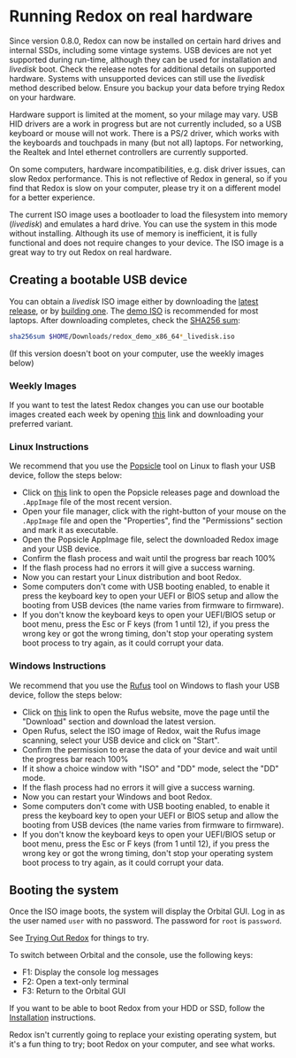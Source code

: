 # Running Redox on real hardware

Since version 0.8.0, Redox can now be installed on certain hard drives and internal SSDs, including some vintage systems. USB devices are not yet supported during run-time, although they can be used for installation and *livedisk* boot. Check the release notes for additional details on supported hardware. Systems with unsupported devices can still use the *livedisk* method described below. Ensure you backup your data before trying Redox on your hardware.

Hardware support is limited at the moment, so your milage may vary. USB HID drivers are a work in progress but are not currently included, so a USB keyboard or mouse will not work. There is a PS/2 driver, which works with the keyboards and touchpads in many (but not all) laptops. For networking, the Realtek and Intel ethernet controllers are currently supported.

On some computers, hardware incompatibilities, e.g. disk driver issues, can slow Redox performance. This is not reflective of Redox in general, so if you find that Redox is slow on your computer, please try it on a different model for a better experience.

The current ISO image uses a bootloader to load the filesystem into memory (*livedisk*) and emulates a hard drive. You can use the system in this mode without installing. Although its use of memory is inefficient, it is fully functional and does not require changes to your device. The ISO image is a great way to try out Redox on real hardware. 

## Creating a bootable USB device

You can obtain a *livedisk* ISO image either by downloading the [latest release](https://static.redox-os.org/releases/0.8.0/x86_64/), or by [building one](./ch02-05-building-redox.md). The [demo ISO](https://static.redox-os.org/releases/0.8.0/x86_64/redox_demo_x86_64_2022-11-23_638_livedisk.iso) is recommended for most laptops. After downloading completes, check the [SHA256 sum](https://static.redox-os.org/releases/0.8.0/x86_64/SHA256SUM):

```sh
sha256sum $HOME/Downloads/redox_demo_x86_64*_livedisk.iso
```

(If this version doesn't boot on your computer, use the weekly images below)

### Weekly Images

If you want to test the latest Redox changes you can use our bootable images created each week by opening [this](https://static.redox-os.org/img) link and downloading your preferred variant.

### Linux Instructions

We recommend that you use the [Popsicle](https://github.com/pop-os/popsicle) tool on Linux to flash your USB device, follow the steps below:

- Click on [this](https://github.com/pop-os/popsicle/releases) link to open the Popsicle releases page and download the `.AppImage` file of the most recent version.
- Open your file manager, click with the right-button of your mouse on the `.AppImage` file and open the "Properties", find the "Permissions" section and mark it as executable.
- Open the Popsicle AppImage file, select the downloaded Redox image and your USB device.
- Confirm the flash process and wait until the progress bar reach 100%
- If the flash process had no errors it will give a success warning.
- Now you can restart your Linux distribution and boot Redox.
- Some computers don't come with USB booting enabled, to enable it press the keyboard key to open your UEFI or BIOS setup and allow the booting from USB devices (the name varies from firmware to firmware).
- If you don't know the keyboard keys to open your UEFI/BIOS setup or boot menu, press the Esc or F keys (from 1 until 12), if you press the wrong key or got the wrong timing, don't stop your operating system boot process to try again, as it could corrupt your data.

### Windows Instructions

We recommend that you use the [Rufus](https://rufus.ie/) tool on Windows to flash your USB device, follow the steps below:

- Click on [this](https://rufus.ie/) link to open the Rufus website, move the page until the "Download" section and download the latest version.
- Open Rufus, select the ISO image of Redox, wait the Rufus image scanning, select your USB device and click on "Start".
- Confirm the permission to erase the data of your device and wait until the progress bar reach 100%
- If it show a choice window with "ISO" and "DD" mode, select the "DD" mode.
- If the flash process had no errors it will give a success warning.
- Now you can restart your Windows and boot Redox.
- Some computers don't come with USB booting enabled, to enable it press the keyboard key to open your UEFI or BIOS setup and allow the booting from USB devices (the name varies from firmware to firmware).
- If you don't know the keyboard keys to open your UEFI/BIOS setup or boot menu, press the Esc or F keys (from 1 until 12), if you press the wrong key or got the wrong timing, don't stop your operating system boot process to try again, as it could corrupt your data.

## Booting the system

Once the ISO image boots, the system will display the Orbital GUI. Log in as the user named `user` with no password. The password for `root` is `password`.

See [Trying Out Redox](./ch02-04-trying-out-redox.md) for things to try.

To switch between Orbital and the console, use the following keys:

- F1: Display the console log messages
- F2: Open a text-only terminal
- F3: Return to the Orbital GUI

If you want to be able to boot Redox from your HDD or SSD, follow the [Installation](./ch02-03-installing.md) instructions.

Redox isn't currently going to replace your existing operating system, but it's a fun thing to try; boot Redox on your computer, and see what works.
